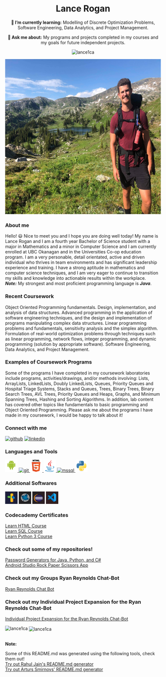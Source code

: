 <h1 align="center"> Lance Rogan </h1>
<p align="center">
<b>🌱 I’m currently learning:</b> Modelling of Discrete Optimization Problems, Software Engineering, Data Analytics, and Project Management.</p>
<p align="center">
  <b>💬 Ask me about:</b> My programs and projects completed in my courses and my goals for future independent projects.
  </p>
<p align="center"> <img src="https://komarev.com/ghpvc/?username=lance1ca&label=Profile%20views&color=0e75b6&style=flat" alt="lance1ca" /> </p>

<p align="center"><img src="https://github.com/lance1ca/lance1ca/blob/main/images/LR%20-%20Hiking.jpeg" alt="hiking" width="700" height="500" /></p>

<h3>About me</h3>
<p>
  
Hello! 😃 Nice to meet you and I hope you are doing well today! My name is Lance Rogan and I am a fourth year Bachelor of Science student with a major in Mathematics and a minor in Computer Science and I am currently enrolled at UBC Okanagan and in the Universities Co-op education program. I am a very personable, detail orientated, active and driven individual who thrives in team environments and has significant leadership experience and training. I have a strong aptitude in mathematics and computer science techniques, and I am very eager to continue to transition my skills and knowledge into actionable results within the workplace.
  <br>
  ***Note:*** My strongest and most proficient programming language is ***Java***.

</p>

<h3>Recent Coursework</h3>
<p>
  
Object Oriented Programming fundamentals. Design, implementation, and analysis of data structures. Advanced programming in the application of software engineering techniques, and the design and implementation of programs manipulating complex data structures. Linear programming problems and fundamentals, sensitivity analysis and the simplex algorithm. Formulation of real-world optimization problems through techniques such as linear programming, network flows, integer programming, and dynamic programming (solution by appropriate software). Software Engineering, Data Analytics, and Project Management.

</p>

<h3>Examples of Coursework Programs</h3>
<p>
  
Some of the programs I have completed in my coursework laboratories include programs, activities/drawings, and/or methods involving: Lists, ArrayLists, LinkedLists, Doubly LinkedLists, Queues, Priority Queues and Hospital Triage Systems, Stacks and Queues, Trees, Binary Trees, Binary Search Trees, AVL Trees, Priority Queues and Heaps, Graphs, and Minimum Spanning Trees, Hashing and Sorting Algorithms. In addition, lab content has covered other topics like fundamentals to basic programming and Object Oriented Programming. Please ask me about the programs I have made in my coursework, I would be happy to talk about it!

</p>

<h3 align="left">Connect with me</h3>

[<img src='https://cdn.jsdelivr.net/npm/simple-icons@3.0.1/icons/github.svg' alt='github' height='40'>](https://github.com/lance1ca)  [<img src='https://raw.githubusercontent.com/rahuldkjain/github-profile-readme-generator/master/src/images/icons/Social/linked-in-alt.svg' alt='linkedin' height='40'>](https://www.linkedin.com/in/lance-rogan/)  

<h3 align="left">Languages and Tools</h3>
<p align="left"> <a href="https://developer.android.com" target="_blank" rel="noreferrer"> <img src="https://raw.githubusercontent.com/devicons/devicon/master/icons/android/android-original-wordmark.svg" alt="android" width="40" height="40"/> </a> <a href="https://git-scm.com/" target="_blank" rel="noreferrer"> <img src="https://www.vectorlogo.zone/logos/git-scm/git-scm-icon.svg" alt="git" width="40" height="40"/> </a> <a href="https://www.w3.org/html/" target="_blank" rel="noreferrer"> <img src="https://raw.githubusercontent.com/devicons/devicon/master/icons/html5/html5-original-wordmark.svg" alt="html5" width="40" height="40"/> </a> <a href="https://www.java.com" target="_blank" rel="noreferrer"> <img src="https://raw.githubusercontent.com/devicons/devicon/master/icons/java/java-original.svg" alt="java" width="40" height="40"/> </a> <a href="https://www.microsoft.com/en-us/sql-server" target="_blank" rel="noreferrer"> <img src="https://www.svgrepo.com/show/303229/microsoft-sql-server-logo.svg" alt="mssql" width="40" height="40"/> </a> <a href="https://www.python.org" target="_blank" rel="noreferrer"> <img src="https://raw.githubusercontent.com/devicons/devicon/master/icons/python/python-original.svg" alt="python" width="40" height="40"/> </a> </p>


<h3 align="left">Additional Softwares</h3>
<p align="left">
<a href="https://www.ibm.com/ca-en/products/ilog-cplex-optimization-studio" target="_blank" rel="noreferrer"><img src="https://github.com/lance1ca/lance1ca/blob/main/images/IBM_ILOG_CPLEX.png" alt="IBM" width="40" height="40"/></a> <a href="https://www.maplesoft.com/" target="_blank" rel="noreferrer"><img src="https://github.com/lance1ca/lance1ca/blob/main/images/Maple.png" alt="maple" width="40" height="40"/></a> <a href="https://www.eclipse.org/ide/" target="_blank" rel="noreferrer"><img src="https://github.com/lance1ca/lance1ca/blob/main/images/Eclipse.png" alt="eclipse" width="40" height="40"/></a> <a href="https://code.visualstudio.com/" target="_blank" rel="noreferrer"><img src="https://github.com/lance1ca/lance1ca/blob/main/images/VS.png" alt="vs" width="40" height="40"/></a> 
  
  <h3 align="left">Codecademy Certificates</h3>
  <a href="https://github.com/lance1ca/lance1ca/blob/main/images/Learn%20HTML%20-%20Lance%20Rogan%20-%20Codecademy.pdf">Learn HTML Course</a>
  <br>
  <a href="https://github.com/lance1ca/lance1ca/blob/main/images/Learn%20SQL%20Course%20-%20Lance%20Rogan%20_%20Codecademy.pdf">Learn SQL Course</a>
    <br>
  <a href="https://github.com/lance1ca/lance1ca/blob/main/images/Learn%20Python%203%20-%20Lance%20Rogan%20-%20Codecademy.pdf">Learn Python 3 Course</a>
  
   <h3 align="left">Check out some of my repositories!</h3>
  <a href="https://github.com/lance1ca/Password-Generators">Password Generators for Java, Python, and C#</a>
  <br>
  <a href="https://github.com/lance1ca/RockPaperScissorsApp">Android Studio Rock Paper Scissors App</a>
 
  <h3 align="left">Check out my Groups Ryan Reynolds Chat-Bot</h3>
 <a href="https://github.com/Cosc310Group10/ChatBot">Ryan Reynolds Chat Bot</a>
  
  <h3 align="left">Check out my Individual Project Expansion for the Ryan Reynolds Chat-Bot</h3>
 <a href="https://github.com/lance1ca/Chat-Bot">Individual Project Expansion for the Ryan Reynolds Chat-Bot</a>
  
  
</p>

<p><img align="left" src="https://github-readme-stats.vercel.app/api/top-langs?username=lance1ca&show_icons=true&locale=en&layout=compact" alt="lance1ca" /></p>

<p>&nbsp;<img align="center" src="https://github-readme-stats.vercel.app/api?username=lance1ca&show_icons=true&locale=en" alt="lance1ca" /></p>

<br>
<b>Note:</b>
<p>Some of this README.md was generated using the following tools, check them out!<br>
<a href="https://github.com/rahuldkjain/github-profile-readme-generator">Try out Rahul Jain's README.md generator</a> <br>
<a href="https://github.com/arturssmirnovs/github-profile-readme-generator">Try out Arturs Smirnovs' README.md generator</a></p>
